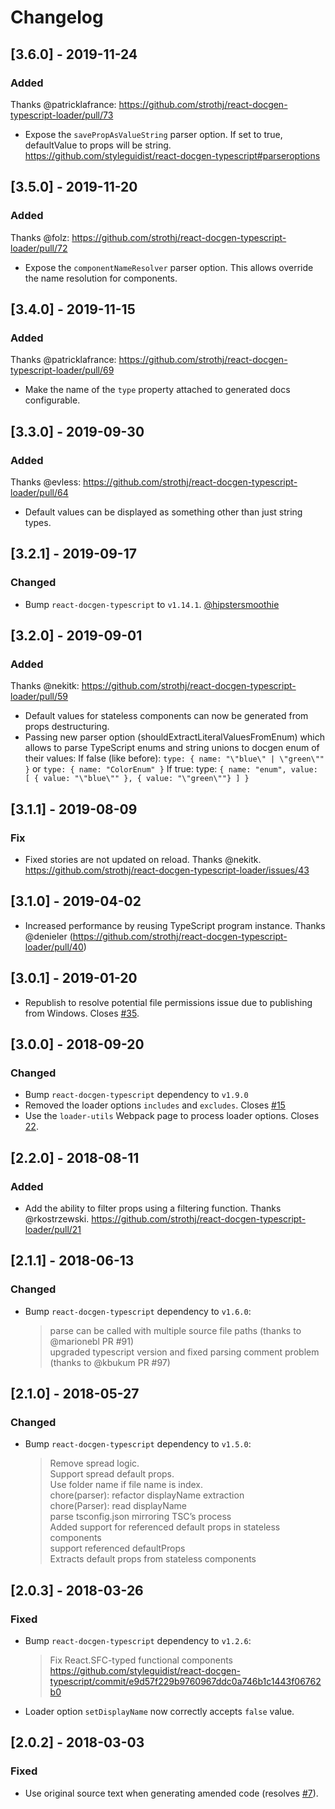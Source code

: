 # Changelog

## [3.6.0] - 2019-11-24

### Added

Thanks @patricklafrance: https://github.com/strothj/react-docgen-typescript-loader/pull/73

- Expose the `savePropAsValueString` parser option. If set to true, defaultValue to props will be string. https://github.com/styleguidist/react-docgen-typescript#parseroptions

## [3.5.0] - 2019-11-20

### Added

Thanks @folz: https://github.com/strothj/react-docgen-typescript-loader/pull/72

- Expose the `componentNameResolver` parser option. This allows override the
name resolution for components.

## [3.4.0] - 2019-11-15

### Added

Thanks @patricklafrance: https://github.com/strothj/react-docgen-typescript-loader/pull/69

- Make the name of the `type` property attached to generated docs configurable.

## [3.3.0] - 2019-09-30

### Added

Thanks @evless: https://github.com/strothj/react-docgen-typescript-loader/pull/64

- Default values can be displayed as something other than just string types.

## [3.2.1] - 2019-09-17

### Changed

- Bump `react-docgen-typescript` to `v1.14.1`. [@hipstersmoothie](https://github.com/strothj/react-docgen-typescript-loader/pull/60)

## [3.2.0] - 2019-09-01

### Added

Thanks @nekitk: https://github.com/strothj/react-docgen-typescript-loader/pull/59

- Default values for stateless components can now be generated from props destructuring.
- Passing new parser option (shouldExtractLiteralValuesFromEnum) which allows to parse TypeScript enums and string unions to docgen enum of their values:
  If false (like before): `type: { name: "\"blue\" | \"green\"" }` or `type: { name: "ColorEnum" }`
  If true: type: `{ name: "enum", value: [ { value: "\"blue\"" }, { value: "\"green\""} ] }`

## [3.1.1] - 2019-08-09

### Fix

- Fixed stories are not updated on reload. Thanks @nekitk.
  https://github.com/strothj/react-docgen-typescript-loader/issues/43

## [3.1.0] - 2019-04-02

- Increased performance by reusing TypeScript program instance. Thanks @denieler (https://github.com/strothj/react-docgen-typescript-loader/pull/40)

## [3.0.1] - 2019-01-20

- Republish to resolve potential file permissions issue due to publishing from Windows. Closes [#35](https://github.com/strothj/react-docgen-typescript-loader/issues/35).

## [3.0.0] - 2018-09-20

### Changed

- Bump `react-docgen-typescript` dependency to `v1.9.0`
- Removed the loader options `includes` and `excludes`. Closes [#15](https://github.com/strothj/react-docgen-typescript-loader/issues/15)
- Use the `loader-utils` Webpack page to process loader options. Closes [22](https://github.com/strothj/react-docgen-typescript-loader/issues/22).

## [2.2.0] - 2018-08-11

### Added

- Add the ability to filter props using a filtering function. Thanks @rkostrzewski.
  https://github.com/strothj/react-docgen-typescript-loader/pull/21

## [2.1.1] - 2018-06-13

### Changed

- Bump `react-docgen-typescript` dependency to `v1.6.0`:
  > parse can be called with multiple source file paths (thanks to @marionebl PR #91)  
  > upgraded typescript version and fixed parsing comment problem (thanks to @kbukum PR #97)

## [2.1.0] - 2018-05-27

### Changed

- Bump `react-docgen-typescript` dependency to `v1.5.0`:
  > Remove spread logic.  
  > Support spread default props.  
  > Use folder name if file name is index.  
  > chore(parser): refactor displayName extraction  
  > chore(Parser): read displayName  
  > parse tsconfig.json mirroring TSC’s process  
  > Added support for referenced default props in stateless components  
  > support referenced defaultProps  
  > Extracts default props from stateless components

## [2.0.3] - 2018-03-26

### Fixed

- Bump `react-docgen-typescript` dependency to `v1.2.6`:
  > Fix React.SFC-typed functional components  
  > https://github.com/styleguidist/react-docgen-typescript/commit/e9d57f229b9760967ddc0a746b1c1443f06762b0
- Loader option `setDisplayName` now correctly accepts `false` value.

## [2.0.2] - 2018-03-03

### Fixed

- Use original source text when generating amended code (resolves [#7](https://github.com/strothj/react-docgen-typescript-loader/issues/7)).
